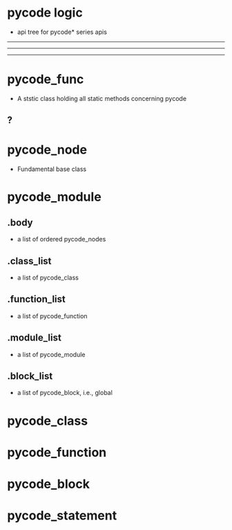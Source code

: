 # pycode logic

+ api tree for pycode* series apis

***
***
***

# pycode_func
+ A ststic class holding all static methods concerning pycode

## ?

# pycode_node
+ Fundamental base class

# pycode_module
## .body
+ a list of ordered pycode_nodes
## .class_list
+ a list of pycode_class
## .function_list
+ a list of pycode_function
## .module_list
+ a list of pycode_module
## .block_list
+ a list of pycode_block, i.e., global 

# pycode_class

# pycode_function

# pycode_block

# pycode_statement
